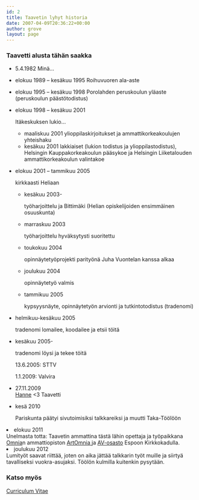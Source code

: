 ```yaml
---
id: 2
title: Taavetin lyhyt historia
date: 2007-04-09T20:36:22+00:00
author: grove
layout: page
---
```

### Taavetti alusta tähän saakka

  * 5.4.1982 Minä&#8230;
  * elokuu 1989 &#8211; kesäkuu 1995 Roihuvuoren ala-aste
  * elokuu 1995 &#8211; kesäkuu 1998 Porolahden peruskoulun yläaste (peruskoulun päästötodistus)
  * elokuu 1998 &#8211; kesäkuu 2001
  
    Itäkeskuksen lukio&#8230;&nbsp;</p> 
      * maaliskuu 2001 ylioppilaskirjoitukset ja ammattikorkeakoulujen yhteishaku
      * kesäkuu 2001 lakkiaiset (lukion todistus ja ylioppilastodistus), Helsingin Kauppakorkeakoulun pääsykoe ja Helsingin Liiketalouden ammattikorkeakoulun valintakoe
  * elokuu 2001 &#8211; tammikuu 2005
  
    kirkkaasti Heliaan&nbsp;</p> 
      * kesäkuu 2003-
  
        työharjoittelu ja Bittimäki (Helian opiskelijoiden ensimmäinen osuuskunta)
      * marraskuu 2003
  
        työharjoittelu hyväksytysti suoritettu
      * toukokuu 2004
  
        opinnäytetyöprojekti parityönä Juha Vuontelan kanssa alkaa
      * joulukuu 2004
  
        opinnäytetyö valmis
      * tammikuu 2005
  
        kypsyysnäyte, opinnäytetyön arvionti ja tutkintotodistus (tradenomi)
  * helmikuu-kesäkuu 2005
  
    tradenomi lomailee, koodailee ja etsii töitä
  * kesäkuu 2005-
  
    tradenomi löysi ja tekee töitä
  
    13.6.2005: STTV
  
    1.1.2009: Valvira
  * 27.11.2009  
     [Hanne](http://teevati.net/hanne "Teevati.net : Hanne") <3 Taavetti
  * kesä 2010
  
    Pariskunta päätyi sivutoimisiksi talkkareiksi ja muutti Taka-Töölöön
<li style="">
  elokuu 2011<br style="" />Unelmasta totta: Taavetin ammattina tästä lähin opettaja ja työpaikkana <a style="" href="http://omnia.fi" class="">Omnia</a>n ammattiopiston <a style="" href="http://artomnia.fi" class="">ArtOmnia </a>ja <a style="" href="http://artomnia.fi/av/" class="">AV-osasto</a> Espoon Kirkkokadulla.<br style="" class="aloha-end-br" />
</li>
<li style="">
  joulukuu 2012<br />Lumityöt saavat riittää, joten on aika jättää talkkarin työt muille ja siirtyä tavalliseksi vuokra-asujaksi. Töölön kulmilla kuitenkin pysytään.<br style="" />
</li>

### Katso myös

[Curriculum Vitae](http://teevati.net/btw/cv/ "CV")
